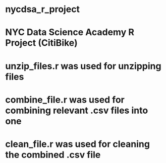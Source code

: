 # nycdsa_r_project
# NYC Data Science Academy R Project (CitiBike)

# unzip_files.r was used for unzipping files
# combine_file.r was used for combining relevant .csv files into one
# clean_file.r was used for cleaning the combined .csv file